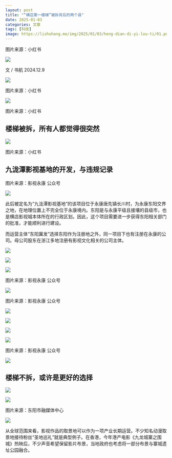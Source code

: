 ```yaml
---
layout: post
title: "“横店第一楼梯”被拆背后的两个县"
date: 2025-01-03
categories: 文章
tags: [科技]
image: https://lishuhang.me/img/2025/01/03/heng-dian-di-yi-lou-ti/01.png
---
```


图片来源：小红书

![](https://lishuhang.me/img/2025/01/03/heng-dian-di-yi-lou-ti/01.png)

文 / 书航 2024.12.9

![](https://lishuhang.me/img/2025/01/03/heng-dian-di-yi-lou-ti/02.png)

图片来源：小红书

![](https://lishuhang.me/img/2025/01/03/heng-dian-di-yi-lou-ti/03.png)

图片来源：小红书

## 楼梯被拆，所有人都觉得很突然

![](https://lishuhang.me/img/2025/01/03/heng-dian-di-yi-lou-ti/04.jpg)

图片来源：小红书

## 九泷潭影视基地的开发，与违规记录

图片来源：影视永康 公众号

![](https://lishuhang.me/img/2025/01/03/heng-dian-di-yi-lou-ti/05.jpg)

此后被定名为“九泷潭影视基地”的该项目位于永康唐先镇长川村，为永康东阳交界之地，在地理位置上不完全位于永康境内。东阳是与永康平级且接壤的县级市，也是横店影视城本体所在的行政区划。因此，这个项目需要进一步获得东阳相关部门的批准，才能顺利进行建设。

而运营主体“东阳冀发”选择东阳作为注册地之外，同一项目下也有注册在永康的公司。母公司股东在浙江多地注册有影视文化相关的公司主体。

![](https://lishuhang.me/img/2025/01/03/heng-dian-di-yi-lou-ti/06.png)

![](https://lishuhang.me/img/2025/01/03/heng-dian-di-yi-lou-ti/07.png)

![](https://lishuhang.me/img/2025/01/03/heng-dian-di-yi-lou-ti/08.png)

图片来源：影视永康 公众号

![](https://lishuhang.me/img/2025/01/03/heng-dian-di-yi-lou-ti/09.jpg)

图片来源：影视永康 公众号

![](https://lishuhang.me/img/2025/01/03/heng-dian-di-yi-lou-ti/10.jpg)

![](https://lishuhang.me/img/2025/01/03/heng-dian-di-yi-lou-ti/11.png)

![](https://lishuhang.me/img/2025/01/03/heng-dian-di-yi-lou-ti/12.png)

![](https://lishuhang.me/img/2025/01/03/heng-dian-di-yi-lou-ti/13.png)

图片来源：影视永康 公众号

![](https://lishuhang.me/img/2025/01/03/heng-dian-di-yi-lou-ti/14.jpg)

## 楼梯不拆，或许是更好的选择

![](https://lishuhang.me/img/2025/01/03/heng-dian-di-yi-lou-ti/15.png)

![](https://lishuhang.me/img/2025/01/03/heng-dian-di-yi-lou-ti/16.jpg)

图片来源：东阳市融媒体中心

![](https://lishuhang.me/img/2025/01/03/heng-dian-di-yi-lou-ti/17.jpg)

从全球范围来看，影视作品的取景地可以作为一项产业长期运营。不少知名动漫取景地接待粉丝“圣地巡礼”就是典型例子。在香港，今年港产电影《九龙城寨之围城》热映后，不少声音希望保留影片布景，当地政府也考虑将一部分布景与寨城遗址公园融合。